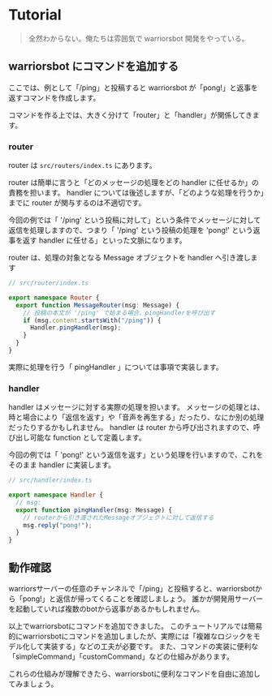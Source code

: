 # Tutorial

> 全然わからない。俺たちは雰囲気で warriorsbot 開発をやっている。

## warriorsbot にコマンドを追加する

ここでは、例として「/ping」と投稿すると warriorsbot が「pong!」と返事を返すコマンドを作成します。

コマンドを作る上では、大きく分けて「router」と「handler」が関係してきます。

### router

router は `src/routers/index.ts` にあります。

router は簡単に言うと「どのメッセージの処理をどの handler に任せるか」の責務を担います。
handler については後述しますが、「どのような処理を行うか」までに router が関与するのは不適切です。

今回の例では「 '/ping' という投稿に対して」という条件でメッセージに対して返信を処理しますので、つまり「 '/ping' という投稿の処理を 'pong!' という返事を返す handler に任せる」といった文脈になります。

router は、処理の対象となる Message オブジェクトを handler へ引き渡します

```typescript
// src/router/index.ts

export namespace Router {
  export function MessageRouter(msg: Message) {
    // 投稿の本文が '/ping' で始まる場合、pingHandlerを呼び出す
    if (msg.content.startsWith("/ping")) {
      Handler.pingHandler(msg);
    }
  }
}
```

実際に処理を行う「 pingHandler 」については事項で実装します。

### handler

handler はメッセージに対する実際の処理を担います。
メッセージの処理とは、時と場合により「返信を返す」や「音声を再生する」だったり、なにか別の処理だったりするかもしれません。
handler は router から呼び出されますので、呼び出し可能な function として定義します。

今回の例では「 'pong!' という返信を返す」という処理を行いますので、これをそのまま handler に実装します。

```typescript
// src/handler/index.ts

export namespace Handler {
  // msg:
  export function pingHandler(msg: Message) {
    // routerから引き渡されたMessageオブジェクトに対して返信する
    msg.reply("pong!");
  }
}
```

## 動作確認

warriorsサーバーの任意のチャンネルで「/ping」と投稿すると、warriorsbotから「pong!」と返信が帰ってくることを確認しましょう。
誰かが開発用サーバーを起動していれば複数のbotから返事があるかもしれません。

以上でwarriorsbotにコマンドを追加できました。
このチュートリアルでは簡易的にwarriorsbotにコマンドを追加しましたが、実際には「複雑なロジックをモデル化して実装する」などの工夫が必要です。
また、コマンドの実装に便利な「simpleCommand」「customCommand」などの仕組みがあります。

これらの仕組みが理解できたら、warriorsbotに便利なコマンドを自由に追加してみましょう。
